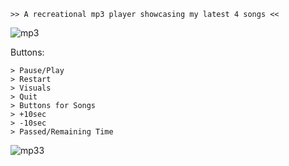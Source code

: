 ```
>> A recreational mp3 player showcasing my latest 4 songs <<
```


![mp3](https://github.com/space-hippie0/pyhton_noob_stuff/assets/118982314/c6055f9f-e23a-4e15-a377-52a2009ff813)

Buttons:
```
> Pause/Play
> Restart
> Visuals
> Quit
> Buttons for Songs
> +10sec
> -10sec
> Passed/Remaining Time

```

![mp33](https://github.com/space-hippie0/pyhton_noob_stuff/assets/118982314/e28d87aa-1b22-4d80-814e-b4198b5b8a15)


